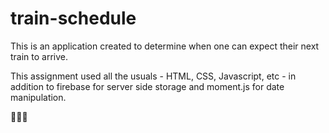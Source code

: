 # train-schedule

This is an application created to determine when one can expect their next train to arrive.

This assignment used all the usuals - HTML, CSS, Javascript, etc - in addition to firebase for server side storage and moment.js for date manipulation. 

:train::train::train: